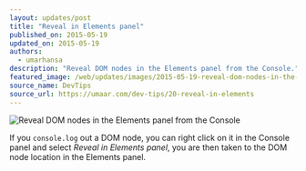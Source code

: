```yaml
---
layout: updates/post
title: "Reveal in Elements panel"
published_on: 2015-05-19
updated_on: 2015-05-19
authors:
  - umarhansa
description: "Reveal DOM nodes in the Elements panel from the Console."
featured_image: /web/updates/images/2015-05-19-reveal-dom-nodes-in-the-elements-panel-from-the-console/reveal-in-elements.gif
source_name: DevTips
source_url: https://umaar.com/dev-tips/20-reveal-in-elements
---
```

<img src="/web/updates/images/2015-05-19-reveal-dom-nodes-in-the-elements-panel-from-the-console/reveal-in-elements.gif" alt="Reveal DOM nodes in the Elements panel from the Console">

If you <code>console.log</code> out a DOM node, you can right click on it in the Console panel and select <em>Reveal in Elements panel</em>, you are then taken to the DOM node location in the Elements panel.
